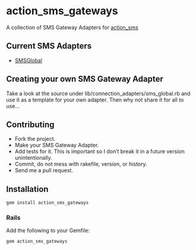 # action_sms_gateways

A collection of SMS Gateway Adapters for [action_sms](http://github.com/dwilkie/action_sms)
## Current SMS Adapters
* [SMSGlobal](http://www.smsglobal.com)
## Creating your own SMS Gateway Adapter
Take a look at the source under lib/connection_adapters/sms_global.rb and use it as a template for your own adapter. Then why not share it for all to use...

## Contributing


* Fork the project.
* Make your SMS Gateway Adapter.
* Add tests for it. This is important so I don’t break it in a future version unintentionally.
* Commit, do not mess with rakefile, version, or history.
* Send me a pull request.

## Installation
    gem install action_sms_gateways
### Rails
Add the following to your Gemfile:

    gem action_sms_gateways

